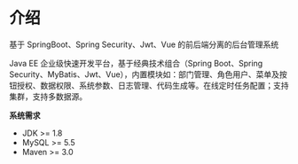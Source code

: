 # 介绍

基于 SpringBoot、Spring Security、Jwt、Vue 的前后端分离的后台管理系统

Java EE 企业级快速开发平台，基于经典技术组合（Spring Boot、Spring Security、MyBatis、Jwt、Vue），内置模块如：部门管理、角色用户、菜单及按钮授权、数据权限、系统参数、日志管理、代码生成等。在线定时任务配置；支持集群，支持多数据源。

**系统需求**

- JDK >= 1.8
- MySQL >= 5.5
- Maven >= 3.0
